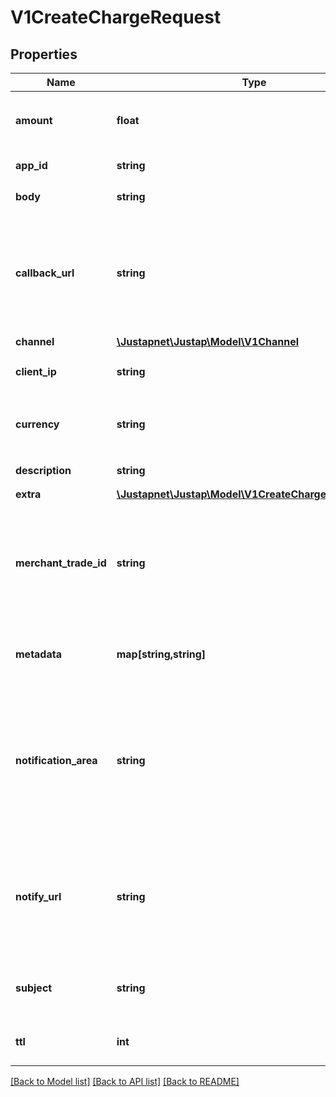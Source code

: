 # V1CreateChargeRequest

## Properties
Name | Type | Description | Notes
------------ | ------------- | ------------- | -------------
**amount** | **float** | [REQUIRED] 订单金额，单位元， 如 0.01 | 
**app_id** | **string** | [REQUIRED] 应用 id | 
**body** | **string** | [REQUIRED] 服务明细 | 
**callback_url** | **string** | [OPTIONAL] 回调地址，如不传则使用 APP 设置中的回调地址。若都为空，则无法跳回原页面 | 
**channel** | [**\Justapnet\Justap\Model\V1Channel**](V1Channel.md) |  | 
**client_ip** | **string** | [REQUIRED] 客户端机器 IP | 
**currency** | **string** | 货币单位。国内收单机构仅支持 CNY | [default to 'CNY']
**description** | **string** | [OPTIONAL] 交易描述 | 
**extra** | [**\Justapnet\Justap\Model\V1CreateChargeRequestExtra**](V1CreateChargeRequestExtra.md) |  | [optional] 
**merchant_trade_id** | **string** | [REQUIRED] 客户系统的交易单号（订单号），必须在应用下唯一。长度不超过30个字符 | 
**metadata** | **map[string,string]** | [OPTIONAL] 订单元数据，原样返回 | [optional] 
**notification_area** | **string** | [OPTIONAL] 接受通知服务器所在区域，为确保消息能够送达，请选择服务器所在国家的国家码。如不填默认为 CN | [default to 'CN']
**notify_url** | **string** | [OPTIONAL] 通知地址，如不传则使用 APP 设置中的通知地址。若都为空，则不发送通知 | 
**subject** | **string** | [REQUIRED] 物品或服务名称（交易标题） | 
**ttl** | **int** | [OPTIONAL] 订单超时时间，单位秒 | 

[[Back to Model list]](../../README.md#documentation-for-models) [[Back to API list]](../../README.md#documentation-for-api-endpoints) [[Back to README]](../../README.md)


